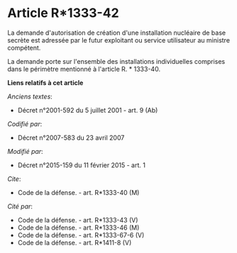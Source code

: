 # Article R*1333-42

La demande d'autorisation de création d'une installation nucléaire de base secrète est adressée par le futur exploitant ou
service utilisateur au ministre compétent. 

La demande porte sur l'ensemble des installations individuelles comprises dans le périmètre mentionné à l'article R. *
1333-40.

**Liens relatifs à cet article**

_Anciens textes_:

  - Décret n°2001-592 du 5 juillet 2001 - art. 9 (Ab)

_Codifié par_:

  - Décret n°2007-583 du 23 avril 2007

_Modifié par_:

  - Décret n°2015-159 du 11 février 2015 - art. 1

_Cite_:

  - Code de la défense. - art. R*1333-40 (M)

_Cité par_:

  - Code de la défense. - art. R*1333-43 (V)
  - Code de la défense. - art. R*1333-46 (M)
  - Code de la défense. - art. R*1333-67-6 (V)
  - Code de la défense. - art. R*1411-8 (V)
